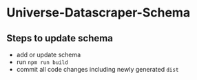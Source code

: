 # Universe-Datascraper-Schema

## Steps to update schema
- add or update schema
- run `npm run build`
- commit all code changes including newly generated `dist`
